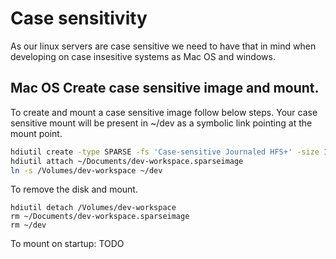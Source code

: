 # Case sensitivity

As our linux servers are case sensitive we need to have that in mind when developing on case insesitive systems as Mac OS and windows.

## Mac OS Create case sensitive image and mount.
To create and mount a case sensitive image follow below steps.
Your case sensitive mount will be present in ~/dev as a symbolic link pointing at the mount point.

```sh
hdiutil create -type SPARSE -fs 'Case-sensitive Journaled HFS+' -size 100m -volname dev-workspace ~/Documents/dev-workspace.sparseimage
hdiutil attach ~/Documents/dev-workspace.sparseimage
ln -s /Volumes/dev-workspace ~/dev
```



To remove the disk and mount.
```
hdiutil detach /Volumes/dev-workspace
rm ~/Documents/dev-workspace.sparseimage
rm ~/dev
```

To mount on startup:
TODO